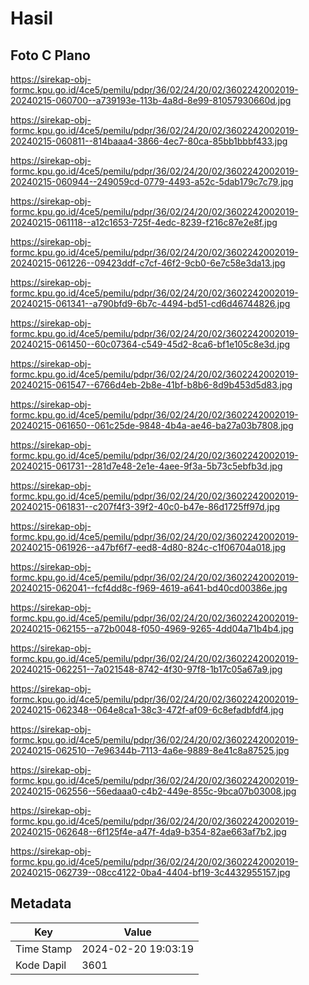 # Hasil

## Foto C Plano

https://sirekap-obj-formc.kpu.go.id/4ce5/pemilu/pdpr/36/02/24/20/02/3602242002019-20240215-060700--a739193e-113b-4a8d-8e99-81057930660d.jpg

https://sirekap-obj-formc.kpu.go.id/4ce5/pemilu/pdpr/36/02/24/20/02/3602242002019-20240215-060811--814baaa4-3866-4ec7-80ca-85bb1bbbf433.jpg

https://sirekap-obj-formc.kpu.go.id/4ce5/pemilu/pdpr/36/02/24/20/02/3602242002019-20240215-060944--249059cd-0779-4493-a52c-5dab179c7c79.jpg

https://sirekap-obj-formc.kpu.go.id/4ce5/pemilu/pdpr/36/02/24/20/02/3602242002019-20240215-061118--a12c1653-725f-4edc-8239-f216c87e2e8f.jpg

https://sirekap-obj-formc.kpu.go.id/4ce5/pemilu/pdpr/36/02/24/20/02/3602242002019-20240215-061226--09423ddf-c7cf-46f2-9cb0-6e7c58e3da13.jpg

https://sirekap-obj-formc.kpu.go.id/4ce5/pemilu/pdpr/36/02/24/20/02/3602242002019-20240215-061341--a790bfd9-6b7c-4494-bd51-cd6d46744826.jpg

https://sirekap-obj-formc.kpu.go.id/4ce5/pemilu/pdpr/36/02/24/20/02/3602242002019-20240215-061450--60c07364-c549-45d2-8ca6-bf1e105c8e3d.jpg

https://sirekap-obj-formc.kpu.go.id/4ce5/pemilu/pdpr/36/02/24/20/02/3602242002019-20240215-061547--6766d4eb-2b8e-41bf-b8b6-8d9b453d5d83.jpg

https://sirekap-obj-formc.kpu.go.id/4ce5/pemilu/pdpr/36/02/24/20/02/3602242002019-20240215-061650--061c25de-9848-4b4a-ae46-ba27a03b7808.jpg

https://sirekap-obj-formc.kpu.go.id/4ce5/pemilu/pdpr/36/02/24/20/02/3602242002019-20240215-061731--281d7e48-2e1e-4aee-9f3a-5b73c5ebfb3d.jpg

https://sirekap-obj-formc.kpu.go.id/4ce5/pemilu/pdpr/36/02/24/20/02/3602242002019-20240215-061831--c207f4f3-39f2-40c0-b47e-86d1725ff97d.jpg

https://sirekap-obj-formc.kpu.go.id/4ce5/pemilu/pdpr/36/02/24/20/02/3602242002019-20240215-061926--a47bf6f7-eed8-4d80-824c-c1f06704a018.jpg

https://sirekap-obj-formc.kpu.go.id/4ce5/pemilu/pdpr/36/02/24/20/02/3602242002019-20240215-062041--fcf4dd8c-f969-4619-a641-bd40cd00386e.jpg

https://sirekap-obj-formc.kpu.go.id/4ce5/pemilu/pdpr/36/02/24/20/02/3602242002019-20240215-062155--a72b0048-f050-4969-9265-4dd04a71b4b4.jpg

https://sirekap-obj-formc.kpu.go.id/4ce5/pemilu/pdpr/36/02/24/20/02/3602242002019-20240215-062251--7a021548-8742-4f30-97f8-1b17c05a67a9.jpg

https://sirekap-obj-formc.kpu.go.id/4ce5/pemilu/pdpr/36/02/24/20/02/3602242002019-20240215-062348--064e8ca1-38c3-472f-af09-6c8efadbfdf4.jpg

https://sirekap-obj-formc.kpu.go.id/4ce5/pemilu/pdpr/36/02/24/20/02/3602242002019-20240215-062510--7e96344b-7113-4a6e-9889-8e41c8a87525.jpg

https://sirekap-obj-formc.kpu.go.id/4ce5/pemilu/pdpr/36/02/24/20/02/3602242002019-20240215-062556--56edaaa0-c4b2-449e-855c-9bca07b03008.jpg

https://sirekap-obj-formc.kpu.go.id/4ce5/pemilu/pdpr/36/02/24/20/02/3602242002019-20240215-062648--6f125f4e-a47f-4da9-b354-82ae663af7b2.jpg

https://sirekap-obj-formc.kpu.go.id/4ce5/pemilu/pdpr/36/02/24/20/02/3602242002019-20240215-062739--08cc4122-0ba4-4404-bf19-3c4432955157.jpg


## Metadata

| Key        | Value               |
| ---------- | ------------------- |
| Time Stamp | 2024-02-20 19:03:19 |
| Kode Dapil | 3601                |



